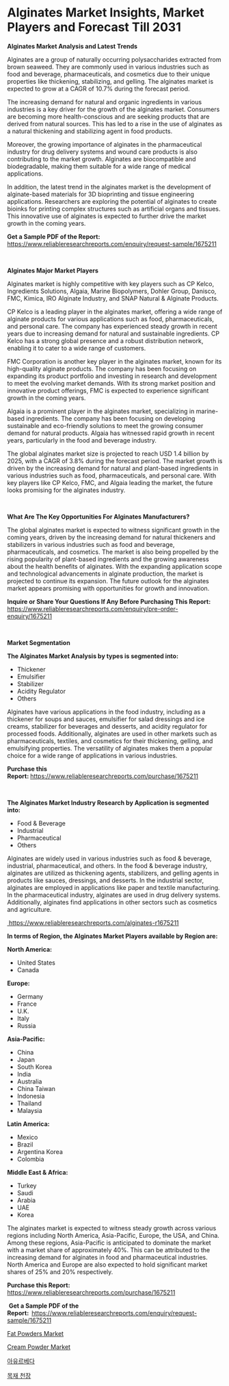 <p><h1>Alginates Market Insights, Market Players and Forecast Till 2031</h1></p><p><strong>Alginates Market Analysis and Latest Trends</strong></p>
<p><p>Alginates are a group of naturally occurring polysaccharides extracted from brown seaweed. They are commonly used in various industries such as food and beverage, pharmaceuticals, and cosmetics due to their unique properties like thickening, stabilizing, and gelling. The alginates market is expected to grow at a CAGR of 10.7% during the forecast period.</p><p>The increasing demand for natural and organic ingredients in various industries is a key driver for the growth of the alginates market. Consumers are becoming more health-conscious and are seeking products that are derived from natural sources. This has led to a rise in the use of alginates as a natural thickening and stabilizing agent in food products.</p><p>Moreover, the growing importance of alginates in the pharmaceutical industry for drug delivery systems and wound care products is also contributing to the market growth. Alginates are biocompatible and biodegradable, making them suitable for a wide range of medical applications.</p><p>In addition, the latest trend in the alginates market is the development of alginate-based materials for 3D bioprinting and tissue engineering applications. Researchers are exploring the potential of alginates to create bioinks for printing complex structures such as artificial organs and tissues. This innovative use of alginates is expected to further drive the market growth in the coming years.</p></p>
<p><strong>Get a Sample PDF of the Report:&nbsp;</strong> <a href="https://www.reliableresearchreports.com/enquiry/request-sample/1675211">https://www.reliableresearchreports.com/enquiry/request-sample/1675211</a></p>
<p>&nbsp;</p>
<p><strong>Alginates Major Market Players</strong></p>
<p><p>Alginates market is highly competitive with key players such as CP Kelco, Ingredients Solutions, Algaia, Marine Biopolymers, Dohler Group, Danisco, FMC, Kimica, IRO Alginate Industry, and SNAP Natural & Alginate Products.</p><p>CP Kelco is a leading player in the alginates market, offering a wide range of alginate products for various applications such as food, pharmaceuticals, and personal care. The company has experienced steady growth in recent years due to increasing demand for natural and sustainable ingredients. CP Kelco has a strong global presence and a robust distribution network, enabling it to cater to a wide range of customers.</p><p>FMC Corporation is another key player in the alginates market, known for its high-quality alginate products. The company has been focusing on expanding its product portfolio and investing in research and development to meet the evolving market demands. With its strong market position and innovative product offerings, FMC is expected to experience significant growth in the coming years.</p><p>Algaia is a prominent player in the alginates market, specializing in marine-based ingredients. The company has been focusing on developing sustainable and eco-friendly solutions to meet the growing consumer demand for natural products. Algaia has witnessed rapid growth in recent years, particularly in the food and beverage industry.</p><p>The global alginates market size is projected to reach USD 1.4 billion by 2025, with a CAGR of 3.8% during the forecast period. The market growth is driven by the increasing demand for natural and plant-based ingredients in various industries such as food, pharmaceuticals, and personal care. With key players like CP Kelco, FMC, and Algaia leading the market, the future looks promising for the alginates industry.</p></p>
<p>&nbsp;</p>
<p><strong>What Are The Key Opportunities For Alginates Manufacturers?</strong></p>
<p><p>The global alginates market is expected to witness significant growth in the coming years, driven by the increasing demand for natural thickeners and stabilizers in various industries such as food and beverage, pharmaceuticals, and cosmetics. The market is also being propelled by the rising popularity of plant-based ingredients and the growing awareness about the health benefits of alginates. With the expanding application scope and technological advancements in alginate production, the market is projected to continue its expansion. The future outlook for the alginates market appears promising with opportunities for growth and innovation.</p></p>
<p><strong>Inquire or Share Your Questions If Any Before Purchasing This Report:</strong> <a href="https://www.reliableresearchreports.com/enquiry/pre-order-enquiry/1675211">https://www.reliableresearchreports.com/enquiry/pre-order-enquiry/1675211</a></p>
<p>&nbsp;</p>
<p><strong>Market Segmentation</strong></p>
<p><strong>The Alginates Market Analysis by types is segmented into:</strong></p>
<p><ul><li>Thickener</li><li>Emulsifier</li><li>Stabilizer</li><li>Acidity Regulator</li><li>Others</li></ul></p>
<p><p>Alginates have various applications in the food industry, including as a thickener for soups and sauces, emulsifier for salad dressings and ice creams, stabilizer for beverages and desserts, and acidity regulator for processed foods. Additionally, alginates are used in other markets such as pharmaceuticals, textiles, and cosmetics for their thickening, gelling, and emulsifying properties. The versatility of alginates makes them a popular choice for a wide range of applications in various industries.</p></p>
<p><strong>Purchase this Report:&nbsp;</strong><a href="https://www.reliableresearchreports.com/purchase/1675211">https://www.reliableresearchreports.com/purchase/1675211</a></p>
<p>&nbsp;</p>
<p><strong>The Alginates Market Industry Research by Application is segmented into:</strong></p>
<p><ul><li>Food & Beverage</li><li>Industrial</li><li>Pharmaceutical</li><li>Others</li></ul></p>
<p><p>Alginates are widely used in various industries such as food & beverage, industrial, pharmaceutical, and others. In the food & beverage industry, alginates are utilized as thickening agents, stabilizers, and gelling agents in products like sauces, dressings, and desserts. In the industrial sector, alginates are employed in applications like paper and textile manufacturing. In the pharmaceutical industry, alginates are used in drug delivery systems. Additionally, alginates find applications in other sectors such as cosmetics and agriculture.</p></p>
<p><a href="https://www.reliableresearchreports.com/alginates-r1675211">&nbsp;https://www.reliableresearchreports.com/alginates-r1675211</a></p>
<p><strong>In terms of Region, the Alginates Market Players available by Region are:</strong></p>
<p>
    <p> <strong> North America: </strong>
        <ul>
            <li>United States</li>
            <li>Canada</li>
        </ul>
        </p> 
    <p> <strong> Europe: </strong>
        <ul>
            <li>Germany</li>
            <li>France</li>
            <li>U.K.</li>
            <li>Italy</li>
            <li>Russia</li>
        </ul>
        </p> 
    <p> <strong> Asia-Pacific: </strong>
        <ul>
            <li>China</li>
            <li>Japan</li>
            <li>South Korea</li>
            <li>India</li>
            <li>Australia</li>
            <li>China Taiwan</li>
            <li>Indonesia</li>
            <li>Thailand</li>
            <li>Malaysia</li>
        </ul>
        </p> 
    <p> <strong> Latin America: </strong>
        <ul>
            <li>Mexico</li>
            <li>Brazil</li>
            <li>Argentina Korea</li>
            <li>Colombia</li>
        </ul>
        </p> 
    <p> <strong> Middle East & Africa: </strong>
        <ul>
            <li>Turkey</li>
            <li>Saudi</li>
            <li>Arabia</li>
            <li>UAE</li>
            <li>Korea</li>
        </ul>
    </p>
    </p>
<p><p>The alginates market is expected to witness steady growth across various regions including North America, Asia-Pacific, Europe, the USA, and China. Among these regions, Asia-Pacific is anticipated to dominate the market with a market share of approximately 40%. This can be attributed to the increasing demand for alginates in food and pharmaceutical industries. North America and Europe are also expected to hold significant market shares of 25% and 20% respectively.</p></p>
<p><strong>Purchase this Report: </strong><a href="https://www.reliableresearchreports.com/purchase/1675211">https://www.reliableresearchreports.com/purchase/1675211</a></p>
<p>&nbsp;<strong>Get a Sample PDF of the Report:&nbsp;&nbsp;</strong><a href="https://www.reliableresearchreports.com/enquiry/request-sample/1675211">https://www.reliableresearchreports.com/enquiry/request-sample/1675211</a></p>
<p><strong></strong></p>
<p><p><a href="https://github.com/yemakinde/Market-Research-Report-List-2/blob/main/fat-powders-market.md">Fat Powders Market</a></p><p><a href="https://github.com/Alonsoolds3wq1d81czn8rbol/Market-Research-Report-List-1/blob/main/cream-powder-market.md">Cream Powder Market</a></p><p><a href="https://github.com/trmesnao7959541/Market-Research-Report-List-1/blob/main/616767317119.md">아유르베다</a></p><p><a href="https://github.com/sammyUltyylrich9067856/Market-Research-Report-List-1/blob/main/891646017118.md">목재 천장</a></p></p>